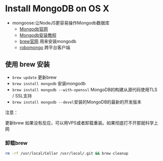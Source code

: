 
# Install MongoDB on OS X

- mongoose:让NodeJS更容易操作Mongodb数据库 
    + [Mongodb官网](http://mongoosejs.com/) 
    + [Mongodb安装教程](http://docs.mongodb.org/manual/tutorial/install-mongodb-on-os-x/) 
    + [brew官网](http://brew.sh/index_zh-cn.html) 用来安装mongodb
    + [robomongo](http://www.robomongo.org/) 跨平台客户端

## 使用 brew 安装

 -  `brew update` 更新brew
 -  `brew install mongodb` 安装mongodb
 -  `brew install mongodb --with-openssl` MongoDB的构建从源代码使用TLS / SSL支持  
 -  `brew install mongodb --devel`安装的MongoDB的最新的开发版本

注意：  

更新brew 如果没有反应，可以用VPS或者卸载重装。如果彻底打不开那就科学上网

### 卸载brew

```bash
rm -rf /usr/local/Cellar /usr/local/.git && brew cleanup
```
